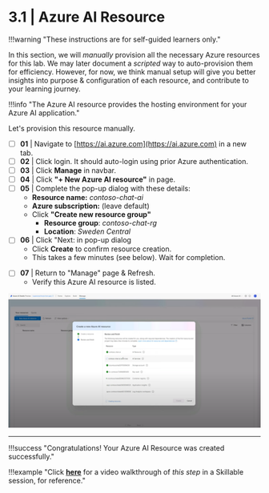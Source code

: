 # 3.1 | Azure AI Resource

!!!warning "These instructions are for self-guided learners only."

In this section, we will _manually_ provision all the necessary Azure resources for this lab. We may later document a _scripted_ way to auto-provision them for efficiency. However, for now, we think manual setup will give you better insights into purpose & configuration of each resource, and contribute to your learning journey.

!!!info "The Azure AI resource provides the hosting environment for your Azure AI application."

Let's provision this resource manually.

- [ ] **01** | Navigate to [https://ai.azure.com](https://ai.azure.com) in a new tab.
- [ ] **02** | Click login. It should auto-login using prior Azure authentication.
- [ ] **03** | Click **Manage** in navbar.
- [ ] **04** | Click **"+ New Azure AI resource"** in page.
- [ ] **05** | Complete the pop-up dialog with these details:
    - **Resource name:** _contoso-chat-ai_
    - **Azure subscription:** (leave default)
    - Click **"Create new resource group"**
        - **Resource group**: _contoso-chat-rg_
        - **Location**: _Sweden Central_
- [ ] **06** | Click "Next: in pop-up dialog
    - Click **Create** to confirm resource creation.
    - This takes a few minutes (see below). Wait for completion. 
* [ ] **07** | Return to "Manage" page & Refresh.
    - Verify this Azure AI resource is listed. 

![Create Azure AI Resource](./../../img/workshop/03-create-azure-ai.png)

---

!!!success "Congratulations! Your Azure AI Resource was created successfully."

!!!example "Click [**here**](https://youtu.be/1Z4sgjXTKkU?t=324) for a video walkthrough of _this step_ in a Skillable session, for reference."



